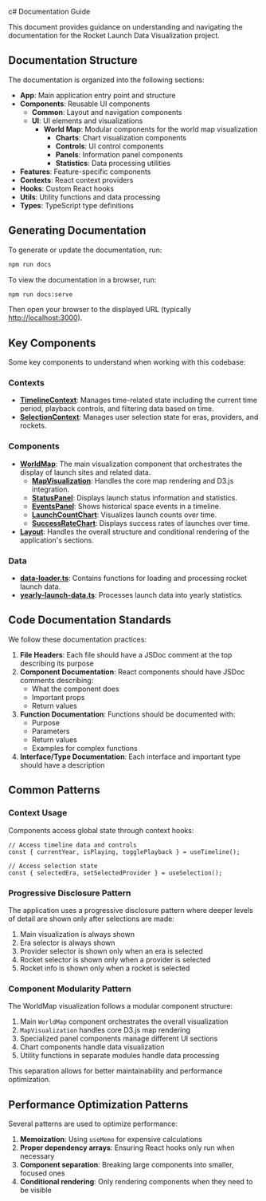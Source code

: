 c# Documentation Guide

This document provides guidance on understanding and navigating the documentation for the Rocket Launch Data Visualization project.

## Documentation Structure

The documentation is organized into the following sections:

- **App**: Main application entry point and structure
- **Components**: Reusable UI components
  - **Common**: Layout and navigation components
  - **UI**: UI elements and visualizations
    - **World Map**: Modular components for the world map visualization
      - **Charts**: Chart visualization components
      - **Controls**: UI control components
      - **Panels**: Information panel components
      - **Statistics**: Data processing utilities
- **Features**: Feature-specific components
- **Contexts**: React context providers
- **Hooks**: Custom React hooks
- **Utils**: Utility functions and data processing
- **Types**: TypeScript type definitions

## Generating Documentation

To generate or update the documentation, run:

```bash
npm run docs
```

To view the documentation in a browser, run:

```bash
npm run docs:serve
```

Then open your browser to the displayed URL (typically <http://localhost:3000>).

## Key Components

Some key components to understand when working with this codebase:

### Contexts

- [**TimelineContext**](/docs/modules/contexts_TimelineContext.html): Manages time-related state including the current time period, playback controls, and filtering data based on time.
- [**SelectionContext**](/docs/modules/contexts_SelectionContext.html): Manages user selection state for eras, providers, and rockets.

### Components

- [**WorldMap**](/docs/modules/components_ui_world_map.html): The main visualization component that orchestrates the display of launch sites and related data.
  - [**MapVisualization**](/docs/functions/components_ui_world-map_map-visualization.MapVisualization.html): Handles the core map rendering and D3.js integration.
  - [**StatusPanel**](/docs/functions/components_ui_world-map_panels_status-panel.StatusPanel.html): Displays launch status information and statistics.
  - [**EventsPanel**](/docs/functions/components_ui_world-map_panels_events-panel.EventsPanel.html): Shows historical space events in a timeline.
  - [**LaunchCountChart**](/docs/functions/components_ui_world-map_charts_launch-count-chart.LaunchCountChart.html): Visualizes launch counts over time.
  - [**SuccessRateChart**](/docs/functions/components_ui_world-map_charts_success-rate-chart.SuccessRateChart.html): Displays success rates of launches over time.
- [**Layout**](/docs/modules/components_common_Layout.html): Handles the overall structure and conditional rendering of the application's sections.

### Data

- [**data-loader.ts**](/docs/modules/lib_data_loader.html): Contains functions for loading and processing rocket launch data.
- [**yearly-launch-data.ts**](/docs/modules/components_ui_world-map_statistics_yearly-launch-data.html): Processes launch data into yearly statistics.

## Code Documentation Standards

We follow these documentation practices:

1. **File Headers**: Each file should have a JSDoc comment at the top describing its purpose
2. **Component Documentation**: React components should have JSDoc comments describing:
   - What the component does
   - Important props
   - Return values
3. **Function Documentation**: Functions should be documented with:
   - Purpose
   - Parameters
   - Return values
   - Examples for complex functions
4. **Interface/Type Documentation**: Each interface and important type should have a description

## Common Patterns

### Context Usage

Components access global state through context hooks:

```tsx
// Access timeline data and controls
const { currentYear, isPlaying, togglePlayback } = useTimeline();

// Access selection state
const { selectedEra, setSelectedProvider } = useSelection();
```

### Progressive Disclosure Pattern

The application uses a progressive disclosure pattern where deeper levels of detail are shown only after selections are made:

1. Main visualization is always shown
2. Era selector is always shown
3. Provider selector is shown only when an era is selected
4. Rocket selector is shown only when a provider is selected
5. Rocket info is shown only when a rocket is selected

### Component Modularity Pattern

The WorldMap visualization follows a modular component structure:

1. Main `WorldMap` component orchestrates the overall visualization
2. `MapVisualization` handles core D3.js map rendering
3. Specialized panel components manage different UI sections
4. Chart components handle data visualization
5. Utility functions in separate modules handle data processing

This separation allows for better maintainability and performance optimization.

## Performance Optimization Patterns

Several patterns are used to optimize performance:

1. **Memoization**: Using `useMemo` for expensive calculations
2. **Proper dependency arrays**: Ensuring React hooks only run when necessary
3. **Component separation**: Breaking large components into smaller, focused ones
4. **Conditional rendering**: Only rendering components when they need to be visible

